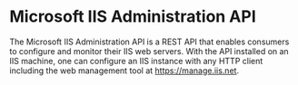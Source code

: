 # Microsoft IIS Administration API

The Microsoft IIS Administration API is a REST API that enables consumers to configure and monitor their IIS web servers. With the API installed on an IIS machine, one can configure an IIS instance with any HTTP client including the web management tool at https://manage.iis.net.